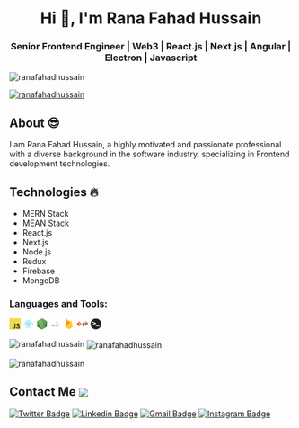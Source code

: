 
  <h1 align="center">Hi 👋, I'm Rana Fahad Hussain</h1>
  <h3 align="center">Senior Frontend Engineer | Web3 | React.js | Next.js | Angular | Electron | Javascript </h3>

  <p align="left"><img src="https://komarev.com/ghpvc/?username=ranafahadhussain&label=Profile%20views&color=0e75b6&style=flat" alt="ranafahadhussain" /></p>

  <p align="left">
    <a href="https://github.com/ryo-ma/github-profile-trophy"><img src="https://github-profile-trophy.vercel.app/?username=ranafahadhussain" alt="ranafahadhussain" /></a>
  </p>


   ## About :sunglasses:
  I am Rana Fahad Hussain, a highly motivated and passionate professional with a diverse background in the software industry, specializing in Frontend development technologies.

  ## Technologies :fire:
  - MERN Stack
  - MEAN Stack
  - React.js
  - Next.js
  - Node.js
  - Redux
  - Firebase
  - MongoDB        




  <h3 align="left">Languages and Tools:</h3>
  <p align="left">
    
    
<code><img height="20" src="https://raw.githubusercontent.com/github/explore/80688e429a7d4ef2fca1e82350fe8e3517d3494d/topics/javascript/javascript.png"></code>
<code><img height="20" src="https://raw.githubusercontent.com/github/explore/80688e429a7d4ef2fca1e82350fe8e3517d3494d/topics/react/react.png"></code>
<code><img height="20" src="https://raw.githubusercontent.com/github/explore/80688e429a7d4ef2fca1e82350fe8e3517d3494d/topics/nodejs/nodejs.png"></code>
<code><img height="20" src="https://raw.githubusercontent.com/github/explore/80688e429a7d4ef2fca1e82350fe8e3517d3494d/topics/mysql/mysql.png"></code>
<code><img height="20" src="https://raw.githubusercontent.com/github/explore/80688e429a7d4ef2fca1e82350fe8e3517d3494d/topics/firebase/firebase.png"></code>
<code><img height="20" src="https://raw.githubusercontent.com/github/explore/80688e429a7d4ef2fca1e82350fe8e3517d3494d/topics/git/git.png"></code>
<code><img height="20" src="https://raw.githubusercontent.com/github/explore/80688e429a7d4ef2fca1e82350fe8e3517d3494d/topics/terminal/terminal.png"></code>
  </p>

  <p><img align="left" src="https://github-readme-stats.vercel.app/api/top-langs?username=ranafahadhussain&show_icons=true&locale=en&layout=compact" alt="ranafahadhussain" /></p>

  <p>&nbsp;<img align="center" src="https://github-readme-stats.vercel.app/api?username=ranafahadhussain&show_icons=true&locale=en" alt="ranafahadhussain" /></p>

  <p><img align="center" src="https://github-readme-streak-stats.herokuapp.com/?user=ranafahadhussain&" alt="ranafahadhussain" /></p>
  
##  Contact Me <img align="center" src="https://github.com/rajput2107/rajput2107/blob/master/Assets/Handshake.gif" height="33px" />
[![Twitter Badge](https://img.shields.io/badge/-@RanaFahadh1-1ca0f1?style=flat-square&labelColor=1ca0f1&logo=twitter&logoColor=white&link=https://twitter.com/RanaFahadh1)](https://twitter.com/RanaFahadh1) [![Linkedin Badge](https://img.shields.io/badge/-RanaFahad-blue?style=flat-square&logo=Linkedin&logoColor=white&link=https://www.linkedin.com/in/rana-fahad-hussain-45268a16a/)](https://www.linkedin.com/in/rana-fahad-hussain-45268a16a/) [![Gmail Badge](https://img.shields.io/badge/-fadi.chauhan@gmail.com-c14438?style=flat-square&logo=Gmail&logoColor=white&link=mailto:fadi.chauhan@gmail.com)](mailto:fadi.chauhan@gmail.com) [![Instagram Badge](https://img.shields.io/badge/-@ranafahad.insta-e4405f?style=flat-square&labelColor=f94877&logo=instagram&logoColor=white&link=https://www.instagram.com/rana_fahad_hussain/)](https://www.instagram.com/rana_fahad_hussain/)

<div align="center">
</div>
